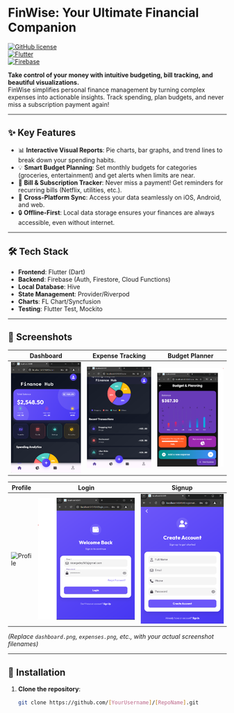 # FinWise: Your Ultimate Financial Companion  
[![GitHub license](https://img.shields.io/github/license/[YourUsername]/[RepoName])](https://github.com/[YourUsername]/[RepoName]/blob/main/LICENSE)  
[![Flutter](https://img.shields.io/badge/Flutter-3.13-blue?logo=flutter)](https://flutter.dev)  
[![Firebase](https://img.shields.io/badge/Firebase-Emulator-orange?logo=firebase)](https://firebase.google.com)  

**Take control of your money with intuitive budgeting, bill tracking, and beautiful visualizations.**  
FinWise simplifies personal finance management by turning complex expenses into actionable insights. Track spending, plan budgets, and never miss a subscription payment again!  

---

## ✨ Key Features  
- 📊 **Interactive Visual Reports**: Pie charts, bar graphs, and trend lines to break down your spending habits.  
- 💡 **Smart Budget Planning**: Set monthly budgets for categories (groceries, entertainment) and get alerts when limits are near.  
- 🔔 **Bill & Subscription Tracker**: Never miss a payment! Get reminders for recurring bills (Netflix, utilities, etc.).  
- 📱 **Cross-Platform Sync**: Access your data seamlessly on iOS, Android, and web.  
- 🔒 **Offline-First**: Local data storage ensures your finances are always accessible, even without internet.  

---

## 🛠️ Tech Stack  
- **Frontend**: Flutter (Dart)  
- **Backend**: Firebase (Auth, Firestore, Cloud Functions)  
- **Local Database**: Hive  
- **State Management**: Provider/Riverpod  
- **Charts**: FL Chart/Syncfusion  
- **Testing**: Flutter Test, Mockito  

---

## 📸 Screenshots  
| Dashboard | Expense Tracking | Budget Planner |  
|-----------|------------------|----------------|  
| ![Dashboard](assets/home1.png) | ![Expense Tracking](assets/home2.png) | ![Budget Planner](assets/screen2.png) |  

| Profile | Login | Signup |  
|---------------|---------|----------|  
| ![Profile](assets/screen3.png) | ![Login](assets/login.png) | ![Signup](assets/signup.png) |  

*(Replace `dashboard.png`, `expenses.png`, etc., with your actual screenshot filenames)*  

---

## 🚀 Installation  
1. **Clone the repository**:  
   ```bash  
   git clone https://github.com/[YourUsername]/[RepoName].git  
